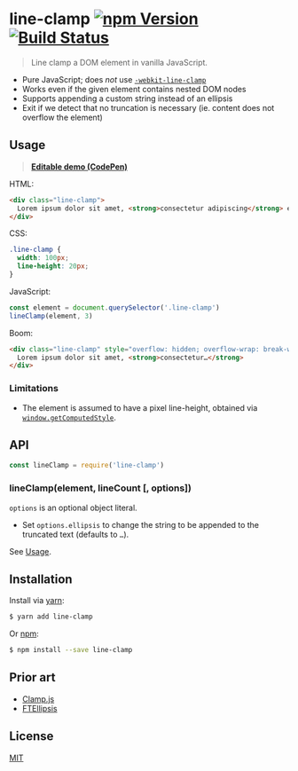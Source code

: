 # line-clamp [![npm Version](http://img.shields.io/npm/v/line-clamp.svg?style=flat)](https://www.npmjs.com/package/line-clamp) [![Build Status](https://img.shields.io/travis/yuanqing/line-clamp.svg?branch=master&style=flat)](https://travis-ci.org/yuanqing/line-clamp)

> Line clamp a DOM element in vanilla JavaScript.

- Pure JavaScript; does *not* use [`-webkit-line-clamp`](https://css-tricks.com/line-clampin/)
- Works even if the given element contains nested DOM nodes
- Supports appending a custom string instead of an ellipsis
- Exit if we detect that no truncation is necessary (ie. content does not overflow the element)

## Usage

> [**Editable demo (CodePen)**](https://codepen.io/lyuanqing/pen/VQQVry)

HTML:

```html
<div class="line-clamp">
  Lorem ipsum dolor sit amet, <strong>consectetur adipiscing</strong> elit.
</div>
```

CSS:

```css
.line-clamp {
  width: 100px;
  line-height: 20px;
}
```

JavaScript:

```js
const element = document.querySelector('.line-clamp')
lineClamp(element, 3)
```

Boom:

```html
<div class="line-clamp" style="overflow: hidden; overflow-wrap: break-word; word-wrap: break-word;">
  Lorem ipsum dolor sit amet, <strong>consectetur…</strong>
</div>
```

### Limitations

- The element is assumed to have a pixel line-height, obtained via [`window.getComputedStyle`](https://developer.mozilla.org/en-US/docs/Web/API/Window/getComputedStyle).

## API

```js
const lineClamp = require('line-clamp')
```

### lineClamp(element, lineCount [, options])

`options` is an optional object literal.

- Set `options.ellipsis` to change the string to be appended to the truncated text (defaults to `…`).

See [Usage](#usage).

## Installation

Install via [yarn](https://yarnpkg.com):

```sh
$ yarn add line-clamp
```

Or [npm](https://npmjs.com):

```sh
$ npm install --save line-clamp
```

## Prior art

- [Clamp.js](https://github.com/josephschmitt/Clamp.js)
- [FTEllipsis](https://github.com/ftlabs/ftellipsis)

## License

[MIT](LICENSE.md)
